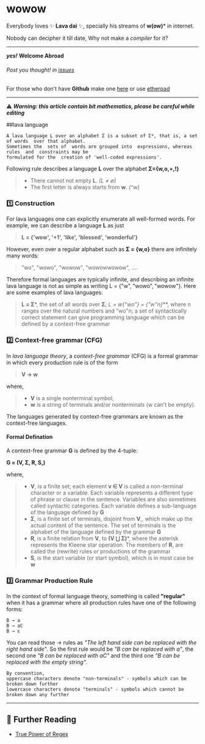 # wowow

Everybody loves :sparkles: **Lava dai** :sparkles:, specially his streams of **w(ow)*** in internet.

Nobody can decipher it till date, Why not make a *compiler* for it?

**************

***yes!*** **Welcome Abroad**

###### Post you thought! in [issues](https://github.com/haude/wowow/issues/new)

For those who don't have **Github** make one [here][github] or use [etherpad][1]

**************

:warning: ***Warning: this article contain bit mathematics, please be careful while editing***

##lava language

	A lava language L over an alphabet Σ is a subset of Σ*, that is, a set of words  over that alphabet.
	Sometimes the  sets of  words are grouped into  expressions, whereas rules  and  constraints may be
	formulated for the  creation of 'well-coded expressions'.

Following rule describes a language **L** over the alphabet **Σ={w,o,+,!}**
> * There cannot not empty **L**. *(L ≠ ∅)*
> * The first letter is always starts from **w**. *(^w)*

### :one: Construction
For lava languages one can explicitly enumerate all well-formed words.
For example, we can describe a language **L** as just 

>**L = {'wow', '+1', 'like', 'blessed', 'wonderful'}**

However, even over a regular alphabet such as **Σ = {w,o}** there are infinitely many words:
> "wo", "wowo", "wowow", "wowowwowow", ….

Therefore formal languages are typically infinite, and describing an infinite lava language is not as simple as writing L = {"w", "wowo", "wowow"}.
Here are some examples of lava languages:

> **L = Σ***, the set of all words over **Σ**;
> **L = w{"wo"}* = {"w"n}***, where n ranges over the natural numbers and "wo"n;
> a set of syntactically correct statement can give programming language which can be defined by a context-free grammar

### :two: Context-free grammar (CFG)

In *lava language theory*, a *context-free grammar* (CFG) is a formal grammar in which every production rule is of the form
> **V → w**

where,
> * **V** is a single nonterminal symbol,
> * **w** is a string of terminals and/or nonterminals (w can't be empty).

The languages generated by context-free grammars are known as the context-free languages.

#### Formal Defination
A context-free grammar **G** is defined by the 4-tuple:

**G = (V, Σ, R, S,)**

where,
> * **V**, is a finite set; each element **v ∈ V** is called a non-terminal character or a variable. Each variable represents a different type of phrase or clause in the sentence. Variables are also sometimes called syntactic categories. Each variable defines a sub-language of the language defined by **G**
> * **Σ**, is a finite set of terminals, disjoint from **V**,, which make up the actual content of the sentence. The set of terminals is the alphabet of the language defined by the grammar **G**
> * **R**, is a finite relation from **V**, to **(V ⋃ Σ)***, where the asterisk represents the Kleene star operation. The members of **R**, are called the (rewrite) rules or productions of the grammar
> * **S**, is the start variable (or start symbol), which is in most case be **w**

### :three: Grammar Production Rule

In the context of formal language theory, something is called **"regular"** when it has a grammar where all production rules have one of the following forms:

	B → a
	B → aC
	B → ε

You can read those → rules as *"The left hand side can be replaced with the right hand side"*. So the first rule would be *"B can be replaced with a"*, the second one *"B can be replaced with aC"* and the third one *"B can be replaced with the empty string"*.

	By convention, 
	uppercase characters denote "non-terminals" - symbols which can be broken down further
	lowercase characters denote "terminals" - symbols which cannot be broken down any further

-----
## :book: Further Reading
* [True Power of Regex][regex_pow]

[1]:http://openetherpad.org/hFHmRx8tDD
[2]:http://m.c.lnkd.licdn.com/mpr/mpr/shrink_200_200/p/3/000/1f7/264/0ac820f.jpg
[github]:https://github.com/signup/free
[regex_pow]:http://nikic.github.com/2012/06/15/The-true-power-of-regular-expressions.html

